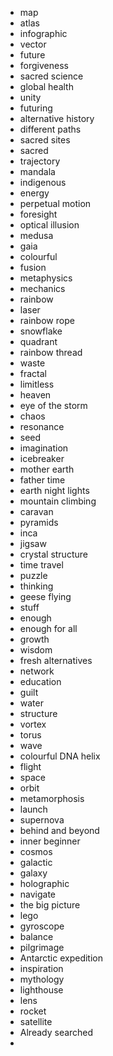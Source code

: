 - map
- atlas
- infographic
- vector
- future
- forgiveness
- sacred science
- global health
- unity
- futuring
- alternative history
- different paths
- sacred sites
- sacred
- trajectory
- mandala
- indigenous
- energy
- perpetual motion
- foresight
- optical illusion
- medusa
- gaia
- colourful
- fusion
- metaphysics
- mechanics
- rainbow
- laser
- rainbow rope
- snowflake
- quadrant
- rainbow thread
- waste
- fractal
- limitless
- heaven
- eye of the storm
- chaos
- resonance
- seed
- imagination
- icebreaker
- mother earth
- father time
- earth night lights
- mountain climbing
- caravan
- pyramids
- inca
- jigsaw
- crystal structure
- time travel
- puzzle
- thinking
- geese flying
- stuff
- enough
- enough for all
- growth
- wisdom
- fresh alternatives
- network
- education
- guilt
- water
- structure
- vortex
- torus
- wave
- colourful DNA helix
- flight
- space
- orbit
- metamorphosis
- launch
- supernova
- behind and beyond
- inner beginner
- cosmos
- galactic
- galaxy
- holographic
- navigate
- the big picture
- lego
- gyroscope
- balance
- pilgrimage
- Antarctic expedition
- inspiration
- mythology
- lighthouse
- lens
- rocket
- satellite
- Already searched
-